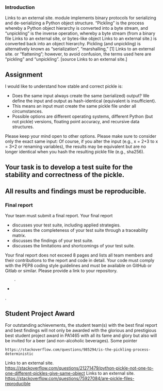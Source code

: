 ### Introduction
Links to an external site. module implements binary protocols for serializing and de-serializing a Python object structure. “Pickling” is the process whereby a Python object hierarchy is converted into a byte stream, and “unpickling” is the inverse operation, whereby a byte stream (from a binary file Links to an external site, or bytes-like object Links to an external site.) is converted back into an object hierarchy. Pickling (and unpickling) is alternatively known as “serialization”, “marshalling,” [1] 
Links to an external site. or “flattening”; however, to avoid confusion, the terms used here are “pickling” and “unpickling”. [source Links to an external site.]

## Assignment
I would like to understand how stable and correct pickle is: 
- Does the same input always create the same (serialized) output? We define the input and output as hash-identical (equivalent is insufficient). 
- This means an input must create the same pickle file under all circumstances. 
- Possible options are different operating systems, different Python (but not pickle) versions, floating point accuracy, and recursive data structures.

Please keep your mind open to other options. Please make sure to consider only the exact same input: Of course, if you alter the input (e.g., x = 2+3 to x = 3+2 or renaming variables), the results may be equivalent but are no longer identical when you hash the resulting pickle file (e.g., sha256).

## Your task is to develop a test suite for the stability and correctness of the pickle. 
## All results and findings must be reproducible.


###  Final report
Your team must submit a final report. Your final report
- discusses your test suite, including applied strategies.
- discusses the completeness of your test suite through a traceability matrix.
- discusses the findings of your test suite.
- discusses the limitations and shortcomings of your test suite.

Your final report does not exceed 8 pages and lists all team members and their contributions to the report and code in detail. Your code must comply with the PEP8 coding style guidelines and must be available on GitHub or Gitlab or similar. Please provide a link to your repository.


        .
-
.



## Student Project Award
For outstanding achievements, the student team(s) with the best final report and best findings will not only be awarded with the glorious and prestigious best student project award in PA1465 with all its fame and glory but also will be invited for a beer (and non-alcoholic beverages).
Some pointer

    https://stackoverflow.com/questions/985294/is-the-pickling-process-deterministic 

Links to an external site.
https://stackoverflow.com/questions/21271479/python-pickle-not-one-to-one-different-pickles-give-same-object
Links to an external site.
https://stackoverflow.com/questions/75927084/are-pickle-files-reproducible